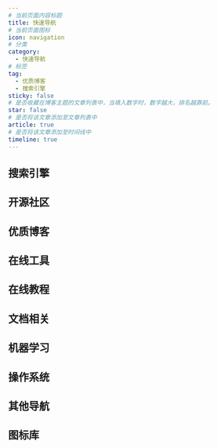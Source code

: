 ```yaml
---
# 当前页面内容标题
title: 快速导航
# 当前页面图标
icon: navigation
# 分类
category:
  - 快速导航
# 标签
tag:
  - 优质博客
  - 搜索引擎
sticky: false
# 是否收藏在博客主题的文章列表中，当填入数字时，数字越大，排名越靠前。
star: false
# 是否将该文章添加至文章列表中
article: true
# 是否将该文章添加至时间线中
timeline: true
---
```


## 搜索引擎

<NavCard arr='[{"title":"百度","url":"https://www.baidu.com/","desc":"中文搜索引擎","icon":"/navicon/baidu.ico"},{"title":"必应","url":"https://cn.bing.com/","desc":"优秀的国内外搜索引擎","icon":"/navicon/bing.ico"},{"title":"谷歌","url":"https://www.google.com/","desc":"被墙的国内外搜索引擎","icon":"/navicon/google.ico"},{"title":"找代码","url":"https://www.programcreek.com/java-api-examples/index.php","desc":"搜一下某个类的使用方法","icon":"/navicon/java.ico"},{"title":"S.O.","url":"https://stackoverflow.com/","desc":"开发者提问社区","icon":"/navicon/stackoverflow.png"}]'></NavCard>

## 开源社区

<NavCard arr='[{"title":"Dromara","url":"https://gitee.com/dromara","desc":"孵化HuTool的优秀开源社区","icon":"/navicon/dromara.ico"},{"title":"GitHub","url":"https://github.com/","desc":"一个面向开源及私有软件项目的托管平台","icon":"/navicon/github.ico"},{"title":"Doocs","url":"https://doocs.gitee.io/#/README_CN","desc":"非常友好的技术社区","icon":"/navicon/doocs.ico"},{"title":"Gitstar","url":"https://gitstar-ranking.com/","desc":"Github项目获赞数排名","icon":"/navicon/gr.ico"},{"title":"魔搭","url":"https://www.modelscope.cn/","desc":"发现、学习、定制和分享模型","icon":"/navicon/modelscope.png"},{"title":"Huggingface","url":"https://huggingface.co/","desc":"构建未来的人工智能社区","icon":"/navicon/huggingface.svg"}]'></NavCard>

## 优质博客

<NavCard arr='[{"title":"Yremp","url":"https://yremp.live/","desc":"流年，谁给过的倾城","icon":"https://yremp.live/wp-content/uploads/2019/06/avatar.jpg"},{"title":"Road2Code","url":"https://r2coding.com/#/","desc":"程序羊博客","icon":"/navicon/r2coding.png"},{"title":"大都督","url":"https://www.yuque.com/renyong-jmovm/dadudu","desc":"大都督周瑜的技术博客","icon":"/navicon/yuque.png"},{"title":"Mashiro","url":"https://2heng.xin/","desc":"樱花庄的白猫","icon":"/navicon/Mashiro.jpg"},{"title":"全栈","url":"https://www.pdai.tech/","desc":"全栈知识体系","icon":"/navicon/pdai.ico"},{"title":"程序猿DD","url":"https://blog.didispace.com/","desc":"程序猿DD的个人博客","icon":"/navicon/dd.jpg"},{"title":"labuladong","url":"https://labuladong.gitee.io/algo/","desc":"labuladong的算法小抄","icon":"/navicon/github.ico"},{"title":"我秦始皇","url":"https://zhile.io/","desc":"朝闻道，夕可眠矣。","icon":"/navicon/zhile.jpg"},{"title":"廖雪峰的网站","url":"https://www.liaoxuefeng.com/","desc":"提供原创中文精品教程.","icon":"https://www.liaoxuefeng.com/favicon.ico"},{"title":"盐粒 Yanli","url":"https://blog.beautyyu.one/","desc":"银河美术馆 Gallery of Galaxy","icon":"https://blog.beautyyu.one/_next/image?url=%2Ffavicon.png&w=64&q=75"},{"title":"DIYgod","url":"https://diygod.cc/","desc":"写代码是热爱，写到世界充满爱！","icon":"https://ipfs.crossbell.io/ipfs/bafybeibefx2tyow77m2wcnsh5anaaxfy7ypxbcuapb52c4h255onqp72ye?img-quality=75&img-format=auto&img-onerror=redirect&img-width=384"},{"title":"宫水三叶","url":"https://sharingsource.github.io/","desc":"算法爱好者，退役 OIer","icon":"/navicon/sharingsource.png"}]'></NavCard>

## 在线工具

<NavCard arr='[{"title":"下载加速","url":"https://mirror.ghproxy.com/","desc":"Github下载加速","icon":"/navicon/github.ico"},{"title":"菜鸟工具","url":"https://c.runoob.com/","desc":"菜鸟教程提供的工具集","icon":"/navicon/cainiao.ico"},{"title":"工具集","url":"https://tool.oschina.net/","desc":"开源中国提供的工具集","icon":"/navicon/oschina.ico"},{"title":"程序员","url":"https://tool.lu/","desc":"程序员的工具箱","icon":"/navicon/chengxuyuan.ico"},{"title":"W3C","url":"https://123.w3cschool.cn/webtools","desc":"W3C School旗下提供的工具箱","icon":"/navicon/w3c.ico"},{"title":"云转换","url":"https://cloudconvert.com/","desc":"在线转化","icon":"/navicon/yun.png"},{"title":"ProcessOn","url":"https://www.processon.com/","desc":"免费在线流程图思维导图","icon":"https://www.processon.com/public_login/favicon.983368c6.ico"},{"title":"站长工具","url":"https://tool.chinaz.com/","desc":"站长工具是站长的必备工具。","icon":"/navicon/chinaz.ico"}]'></NavCard>

## 在线教程

<NavCard arr='[{"title":"Electron","url":"https://www.electronjs.org/","desc":"electron官方文档","icon":"/navicon/electron.svg"},{"title":"IDEA","url":"https://idea.javaguide.cn/","desc":"IDEA高效使用指南","icon":"/navicon/idea.svg"},{"title":"QuickRef","url":"https://quickref.me/","desc":"快速学习各种语言的语法","icon":"/navicon/quickref.png"},{"title":"中文网","url":"http://c.biancheng.net/","desc":"C语言中文网","icon":"/navicon/c.ico"},{"title":"菜鸟教程","url":"https://www.runoob.com/","desc":"菜鸟在线教程","icon":"/navicon/runoob.ico"},{"title":"W3C","url":"https://www.w3cschool.cn/tutorial","desc":"w3c在线基础教程","icon":"/navicon/w3c.ico"},{"title":"MDN","url":"https://developer.mozilla.org","desc":"Web开发者指南","icon":"https://developer.mozilla.org/favicon-48x48.cbbd161b.png"},{"title":".NET","url":"https://dotnet.microsoft.com/zh-cn/learn/dotnet/hello-world-tutorial/next/","desc":".Net教程","icon":"https://www.microsoft.com/favicon.ico"}]'></NavCard>

## 文档相关

<NavCard arr='[{"title":"在线MD","url":"https://markdown.com.cn/editor/","desc":"在线编写MarkDown","icon":"/navicon/github.ico"},{"title":"hope","url":"https://vuejs.press/zh/","desc":"一个优秀静态博客搭建工具","icon":"/navicon/hope.svg"},{"title":"hexo","url":"https://hexo.io/zh-cn/","desc":"快速、简洁且高效的博客框架","icon":"/othericon/hexo.svg"}]'></NavCard>

## 机器学习

<NavCard arr='[{"desc":"深度学习框架","icon":"/navicon/pytorch.ico","title":"Pytorch","url":"https://pytorch.org/"},{"desc":"英伟达并行计算平台","icon":"/navicon/cuda.ico","title":"CUDA","url":"https://developer.nvidia.com/"}]'></NavCard>

## 操作系统

<NavCard arr='[{"title":"Archlinux","url":"https://wiki.archlinuxcn.org/","desc":"Arch Linux 中文维基","icon":"https://wiki.archlinuxcn.org/wzh/images/logo.svg"},{"title":"awesome","url":"https://vimawesome.com/","desc":"vim插件","icon":"/navicon/vim.png"},{"title":"Scoop","url":"https://scoop.sh/","desc":"windows包管理器","icon":"/navicon/github.ico"},{"title":"Starship","url":"https://starship.rs/","desc":"shell美化","icon":"/navicon/Starship.png"},{"title":"MSDN","url":"https://next.itellyou.cn/Original/","desc":"Next MSDN历史系统镜像下载","icon":"//next.itellyou.cn/favicon.ico"}]'></NavCard>

## 其他导航

<NavCard arr='[{"title":"LeetCode","url":"https://leetcode.cn/","desc":"leetcode刷题网站","icon":"/navicon/leetcode.ico"},{"title":"Luogu","url":"https://www.luogu.com.cn/","desc":"洛谷刷题网站","icon":"/navicon/luogu.ico"},{"title":"CodeForces","url":"https://codeforces.com/","desc":"全球在线竞赛编程平台","icon":"//codeforces.org/s/54101/apple-icon-60x60.png"},{"title":"Jar包下载","url":"https://search.maven.org/","desc":"Jar包个版本下载","icon":"/navicon/jar.ico"},{"title":"Maven仓库","url":"https://mvnrepository.com/","desc":"Maven官方仓库","icon":"/navicon/mvn.ico"},{"title":"sonolus","url":"https://wiki.sonolus.com/","desc":"新一代的移动端音乐游戏","icon":"//wiki.sonolus.com/apple-icon-60x60.png"}]'></NavCard>

## 图标库

<NavCard arr='[{"title":"Shields","url":"https://shields.io/","desc":"github icon","icon":"/navicon/github.ico"},{"title":"Simple icon","url":"https://simpleicons.org/","desc":"Simple icons","icon":"/navicon/simpleicons.ico"},{"title":"Font Icon","url":"https://fontawesome.com.cn/","desc":"FontAwesome 字体图标","icon":"https://fontawesome.com.cn/images/frameworks-developer.svg"},{"title":"iconfont","url":"https://www.iconfont.cn/","desc":"iconfont-阿里巴巴矢量图标库","icon":"https://img.alicdn.com/imgextra/i4/O1CN01Z5paLz1O0zuCC7osS_!!6000000001644-55-tps-83-82.svg"},{"title":"IcoMoon","url":"https://icomoon.io/","desc":"IcoMoon-字体图标","icon":"https://icomoon.io/common/favicon.ico"}]'></NavCard>
